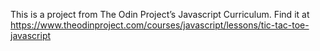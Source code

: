 This is a project from The Odin Project’s Javascript Curriculum. Find it at https://www.theodinproject.com/courses/javascript/lessons/tic-tac-toe-javascript
